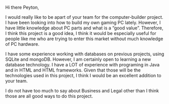 Hi there Peyton,

I would really like to be apart of your team for the computer-builder project. I have been looking into how to build my own gaming PC lately. However, I have little knowledge about PC parts and what is a “good value”. Therefore, I think this project is a good idea, I think it would be especially useful for people like me who are trying to enter this market without much knowledge of PC hardware.

I have some experience working with databases on previous projects, using SQLite and mongoDB. However, I am certainly open to learning a new database technology. I have a LOT of experience with programing in Java and in HTML and HTML frameworks. Given that those will be the technologies used in this project, I think I would be an excellent addition to your team.

I do not have too much to say about Business and Legal other than I think those are all good ways to do this project.
